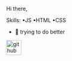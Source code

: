 Hi there,

Skills:
•JS
•HTML
•CSS

- 🔭 trying to do better

[<img src='https://cdn.jsdelivr.net/npm/simple-icons@3.0.1/icons/github.svg' alt='github' height='40'>](https://github.com/22ln)
